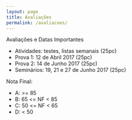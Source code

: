 ```yaml
---
layout: page
title: Avaliações
permalink: /avaliacoes/
---
```


Avaliações e Datas Importantes

- Atividades: testes, listas semanais (25pc)
- Prova 1: 12 de Abril 2017 (25pc)
- Prova 2: 14 de Junho 2017 (25pc)
- Seminários: 19, 21 e 27 de Junho 2017 (25pc)

Nota Final:

- A: >= 85
- B: 65 <= NF < 85
- C: 50 <= NF < 65
- D: < 50
